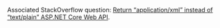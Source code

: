 Associated StackOverflow question: [Return “application/xml” instead of “text/plain” ASP.NET Core Web API][0].

[0]: http://stackoverflow.com/questions/36682240/return-application-xml-instead-of-text-plain-asp-net-core-web-api/36682743#36682743

